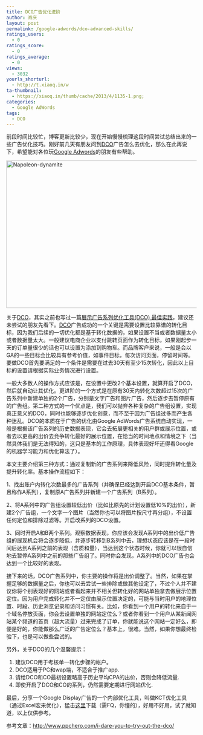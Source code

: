 ```yaml
---
title: DCO广告优化进阶
author: 肖庆
layout: post
permalink: /google-adwords/dco-advanced-skills/
ratings_users:
  - 0
ratings_score:
  - 0
ratings_average:
  - 0
views:
  - 3032
yourls_shorturl:
  - http://t.xiaoq.in/w
ta-thumbnail:
  - https://xiaoq.in/thumb/cache/2013/4/1135-1.png;
categories:
  - Google AdWords
tags:
  - DCO
---
```

前段时间比较忙，博客更新比较少，现在开始慢慢梳理这段时间尝试总结出来的一些广告优化技巧。刚好前几天有朋友问到<span class='wp_keywordlink_affiliate'><a href="https://xiaoq.in/tag/dco/" title="查看DCO中的全部文章" target="_blank">DCO</a></span>广告怎么去优化，那么在此再说下，希望能对各位玩<span class='wp_keywordlink'><a href="https://xiaoq.in/google-adwords/" title="Google Adwords" target="_blank">Google Adwords</a></span>的朋友有些帮助。

<img class="alignnone size-full wp-image-1136" alt="Napoleon-dynamite" src="http://cdn.xiaoq.in/2013/04/Napoleon-dynamite.png" width="551" height="390" />

关于<span class='wp_keywordlink_affiliate'><a href="https://xiaoq.in/tag/dco/" title="查看DCO中的全部文章" target="_blank">DCO</a></span>，其实之前也写过一篇<a title="展示广告系列优化工具(DCO) 最佳实践" href="http://xiaoq.in/google-adwords/display-campaign-optimizer-dco/" target="_blank">展示广告系列优化工具(DCO) 最佳实践</a>，建议还未尝试的朋友先看下。<span class='wp_keywordlink_affiliate'><a href="https://xiaoq.in/tag/dco/" title="查看DCO中的全部文章" target="_blank">DCO</a></span>广告成功的一个关键是需要设置比较靠谱的转化目标，因为我们后续的一切优化都是基于转化数据的，如果设置不当或者数据量太小或者数据量太大。一般建议电商企业以支付跳转页面作为转化目标，如果刚起步一天的订单量很少的话也可以设置为添加到购物车。而品牌客户来说，一般是会以GA的一些目标会比较具有参考价值，如事件目标，每次访问页面，停留时间等。要做DCO首先要满足的一个条件是需要在过去30天有至少15次转化，因此以上目标的设置请根据实际业务情况进行设置。

一般大多数人的操作方式应该是，在设置中更改2个基本设置，就算开启了DCO，然后就自动让其优化。更进阶的一个方式是在原有30天内转化次数超过15次的广告系列中新建单独的2个广告，分别是文字广告和图片广告，然后逐步去暂停原有的广告组。第二种方式的一个优点是，我们可以抛弃各种复杂的广告组设置，实现真正意义的DCO，同时也能够逐步优化创意，而不至于因为广告组过多而产生各种迷乱。DCO的本质在于广告的优化由Google AdWords广告系统自动实现，一般是根据该广告系列的历史数据表现，它会去拓展更相关的用户群或展示位置，或者去以更高的出价去竞争转化最好的展示位置，在恰当的时间地点和情境之下（当然具体我们是无法得知的，这只是基本的工作原理，具体表现好坏还得看Google的机器学习能力和优化算法了）。

本文主要介绍第三种方式：通过复制新的广告系列来降低风险，同时提升转化量及提升转化率。基本操作流程如下：

1、找出账户内转化次数最多的广告系列（并确保已经达到开启DCO基本条件，暂且称作A系列），复制原A广告系列并新建一个广告系列（B系列）。

2、将A系列中的广告组设置较低出价（比如比原先的计划设置低10%的出价），新建2个广告组，一个文字一个图片（当然你也可以将图片按尺寸再分组），不设置任何定位和排除过滤等。开启改系列的DCO设置。

3、同时开启A和B两个系列。观察数据表现，你应该会发现A系列中的出价低广告组的展现机会将会逐步降低，并逐步转移到B系列中去，理想状态应该是在一段时间后达到A系列之前的表现（含质和量），当达到这个状态时候，你就可以很自信地去暂停A系列中之前的那些广告组了。同时你会发现，A系列中的DCO广告也会达到一个比较好的表现。

接下来的话，DCO广告系列中，你主要的操作将是出价调整了。当然，如果在掌握足够的数据量之后，你也可以去尝试一些排除或做其他设定了，不过个人并不建议你将个别表现好的网站或者看起来并不相关但转化好的网站单独拿去做展示位置定位。因为用户完成转化并不一定仅由展示位置决定的，可能与当时用户的地理位置、时段、历史浏览记录和访问习惯有关。比如，你看到一个用户的转化来自于一个域名停放页面，你会去设置单独的网站定位么？或者你看到一个用户从某新闻网站某个频道的首页（超大流量）过来完成了订单，你就能说这个网站一定好么，即便是好的，你能做那么广泛的广告定位么？基本上，很难。当然，如果你想最终检验下，也是可以做些尝试的。

另外，关于DCO的几个温馨提示：

1.  建议DCO用于考核单一转化步骤的帐户。
2.  DCO适用于PC和wap端，不适合于推广app.
3.  请给DCO和CO最初设置略高于历史平均CPA的出价，否则会降低流量.
4.  即使开启了DCO和CO的系列，仍然需要定期进行网站优化.

最后，分享一个Google Display广告的一个内部优化工具，叫做KCT优化工具（通过Excel宏来优化），猛击<a title="https://sites.google.com/site/kwoptimizationtool/download" href="https://sites.google.com/site/kwoptimizationtool/download" target="_blank">这里</a>下载（需FQ，你懂的），好用不好用，试了就知道，以上仅供参考。

参考文章：http://www.ppchero.com/i-dare-you-to-try-out-the-dco/
